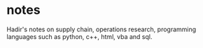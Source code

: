 # notes
Hadir's notes on supply chain, operations research, programming languages such as python, c++, html, vba and sql.
